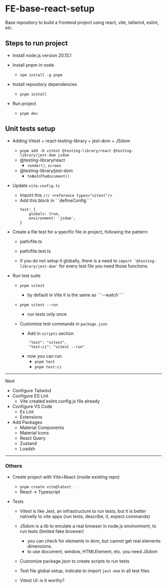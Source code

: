 # FE-base-react-setup
Base repository to build a frontend project using react, vite, tailwind, eslint, etc.


## Steps to run project

- Install node.js version 20.15.1

- Install pnpm in node 
    - ```npm install -g pnpm```

- Install repository dependencies
    - ```pnpm install```

- Run project
    - ```pnpm dev```


## Unit tests setup

- Adding Vitest + react-testing-library + jest-dom + JSdom
    - ```pnpm add -D vitest @testing-library/react @testing-library/jest-dom jsdom```
    - @testing-library/react
        - ```render()```, ```screen```
    - @testing-library/jest-dom
        - ```toBeInTheDocument()```

- Update ```vite.config.ts```
    - Import this ```/// <reference types="vitest"/>```
    - Add this block in ```defineConfig````
        ```
        test: {
            globals: true,
            environment: 'jsdom',
        }
        ```

- Create a file test for a specific file in project, following the pattern:
    - path/file.ts
    - path/file.test.ts

    - if you do not setup it globally, there is a need to ```import '@testing-library/jest-dom'``` for every test file you need those functions.


- Run test suite
    - ```pnpm vitest```
        - by default in Vite it is the same as ```--watch````
    - ```pnpm vitest --run```
        - run tests only once

    - Customize test commands in ```package.json```
        - Add in ```scripts``` section
        ```
            "test": "vitest",
            "test:ci": "vitest --run"
        ```
        - now you can run
            - ```pnpm test```
            - ```pnpm test:ci```


---
Next 

- Configure Tailwind
- Configure ES Lint
    - Vite created eslint.config.js file already
- Configure VS Code
    - Es Lint
    - Extensions
- Add Packages
    - Material Components
    - Material Icons
    - React Query
    - Zustand 
    - Loadsh

---
### Others

- Create project with Vite+React (inside existing repo)
    - ```pnpm create vite@latest .```
    - React -> Typescript


- Tests
    - Vitest is like Jest, an infrastructure to run tests, but it is better nativelly to vite apps (run tests, describe, it, expect commands)
    - JSdom is a lib to emulate a real browser in node.js environment, to run tests (limited fake browser)
        - you can check for elements in dom, but cannot get real elements dimensions.
        - to use document, window, HTMLElement, etc. you need JSdom
    - Customize package.json to create scripts to run tests
    - Test file global setup, indicate to import ```jest-dom``` in all test files

    - Vitest UI: is it worthy?